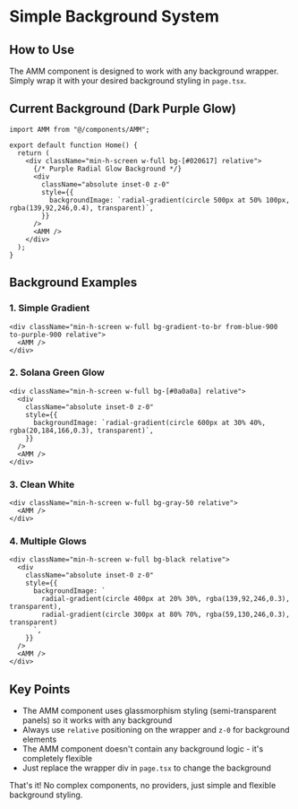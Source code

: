 # Simple Background System

## How to Use

The AMM component is designed to work with any background wrapper. Simply wrap it with your desired background styling in `page.tsx`.

## Current Background (Dark Purple Glow)

```tsx
import AMM from "@/components/AMM";

export default function Home() {
  return (
    <div className="min-h-screen w-full bg-[#020617] relative">
      {/* Purple Radial Glow Background */}
      <div
        className="absolute inset-0 z-0"
        style={{
          backgroundImage: `radial-gradient(circle 500px at 50% 100px, rgba(139,92,246,0.4), transparent)`,
        }}
      />
      <AMM />
    </div>
  );
}
```

## Background Examples

### 1. Simple Gradient
```tsx
<div className="min-h-screen w-full bg-gradient-to-br from-blue-900 to-purple-900 relative">
  <AMM />
</div>
```

### 2. Solana Green Glow
```tsx
<div className="min-h-screen w-full bg-[#0a0a0a] relative">
  <div
    className="absolute inset-0 z-0"
    style={{
      backgroundImage: `radial-gradient(circle 600px at 30% 40%, rgba(20,184,166,0.3), transparent)`,
    }}
  />
  <AMM />
</div>
```

### 3. Clean White
```tsx
<div className="min-h-screen w-full bg-gray-50 relative">
  <AMM />
</div>
```

### 4. Multiple Glows
```tsx
<div className="min-h-screen w-full bg-black relative">
  <div
    className="absolute inset-0 z-0"
    style={{
      backgroundImage: `
        radial-gradient(circle 400px at 20% 30%, rgba(139,92,246,0.3), transparent),
        radial-gradient(circle 300px at 80% 70%, rgba(59,130,246,0.3), transparent)
      `,
    }}
  />
  <AMM />
</div>
```

## Key Points

- The AMM component uses glassmorphism styling (semi-transparent panels) so it works with any background
- Always use `relative` positioning on the wrapper and `z-0` for background elements
- The AMM component doesn't contain any background logic - it's completely flexible
- Just replace the wrapper div in `page.tsx` to change the background

That's it! No complex components, no providers, just simple and flexible background styling.
